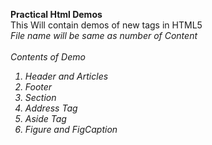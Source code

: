 **Practical Html Demos** <br>
This Will contain demos of new tags in HTML5 <br>
<em>File name will be same as number of Content<em>
<br><br>
Contents of Demo
<ol>
<li>Header and Articles</li>
<li>Footer</li>
<li>Section</li>
<li>Address Tag</li>
<li>Aside Tag</li>
<li>Figure and FigCaption</li>
</ol>
